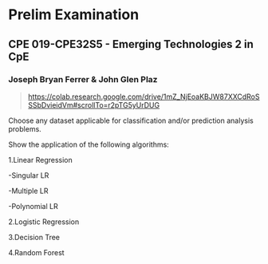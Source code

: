 # Prelim Examination
## CPE 019-CPE32S5 - Emerging Technologies 2 in CpE 
### Joseph Bryan Ferrer & John Glen Plaz
> https://colab.research.google.com/drive/1mZ_NjEoaKBJW87XXCdRoSSSbDvieidVm#scrollTo=r2pTG5yUrDUG

Choose any dataset applicable for classification and/or prediction analysis problems.

Show the application of the following algorithms:

1.Linear Regression

-Singular LR

-Multiple LR

-Polynomial LR

2.Logistic Regression

3.Decision Tree

4.Random Forest 
